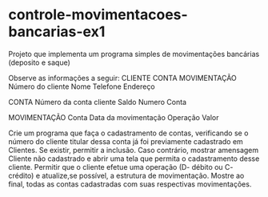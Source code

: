 # controle-movimentacoes-bancarias-ex1
Projeto que implementa um programa simples de movimentações bancárias (deposito e saque)

Observe as informações a seguir:
CLIENTE CONTA MOVIMENTAÇÃO
Número do cliente
Nome
Telefone
Endereço

CONTA
Número da conta
cliente
Saldo
Numero Conta

MOVIMENTAÇÃO
Conta
Data da movimentação
Operação
Valor

Crie um programa que faça o cadastramento de contas, verificando se o número do cliente titular dessa
conta já foi previamente cadastrado em Clientes. Se existir, permitir a inclusão. Caso contrário, mostrar
amensagem Cliente não cadastrado e abrir uma tela que permita o cadastramento desse cliente. Permitir
que o cliente efetue uma operação (D- débito ou C- crédito) e atualize,se possível, a estrutura de
movimentação. Mostre ao final, todas as contas cadastradas com suas respectivas movimentações.
